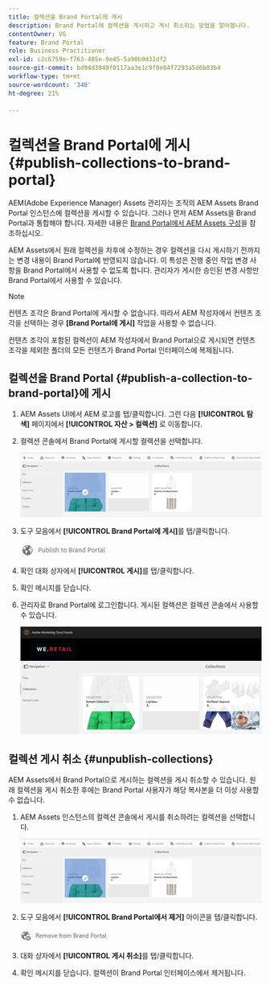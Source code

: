 ```yaml
---
title: 컬렉션을 Brand Portal에 게시
description: Brand Portal에 컬렉션을 게시하고 게시 취소하는 방법을 알아봅니다.
contentOwner: VG
feature: Brand Portal
role: Business Practitioner
exl-id: c2c6759e-f763-405e-9e45-5a90b9d32df2
source-git-commit: bd94d3949f0117aa3e1c9f0e84f7293a5d6b03b4
workflow-type: tm+mt
source-wordcount: '340'
ht-degree: 21%

---
```


# 컬렉션을 Brand Portal에 게시 {#publish-collections-to-brand-portal}

AEM(Adobe Experience Manager) Assets 관리자는 조직의 AEM Assets Brand Portal 인스턴스에 컬렉션을 게시할 수 있습니다. 그러나 먼저 AEM Assets을 Brand Portal과 통합해야 합니다. 자세한 내용은 [Brand Portal에서 AEM Assets 구성](configure-aem-assets-with-brand-portal.md)을 참조하십시오.

AEM Assets에서 원래 컬렉션을 차후에 수정하는 경우 컬렉션을 다시 게시하기 전까지는 변경 내용이 Brand Portal에 반영되지 않습니다. 이 특성은 진행 중인 작업 변경 사항을 Brand Portal에서 사용할 수 없도록 합니다. 관리자가 게시한 승인된 변경 사항만 Brand Portal에서 사용할 수 있습니다.

>[!NOTE]
>
>컨텐츠 조각은 Brand Portal에 게시할 수 없습니다. 따라서 AEM 작성자에서 컨텐츠 조각을 선택하는 경우 **[Brand Portal에 게시]** 작업을 사용할 수 없습니다.
>
>컨텐츠 조각이 포함된 컬렉션이 AEM 작성자에서 Brand Portal으로 게시되면 컨텐츠 조각을 제외한 폴더의 모든 컨텐츠가 Brand Portal 인터페이스에 복제됩니다.

## 컬렉션을 Brand Portal {#publish-a-collection-to-brand-portal}에 게시

1. AEM Assets UI에서 AEM 로고를 탭/클릭합니다. 그런 다음 **[!UICONTROL 탐색]** 페이지에서 **[!UICONTROL 자산 > 컬렉션]** 로 이동합니다.
2. 컬렉션 콘솔에서 Brand Portal에 게시할 컬렉션을 선택합니다.

   ![select_collection](assets/select_collection.png)

3. 도구 모음에서 **[!UICONTROL Brand Portal에 게시]**&#x200B;를 탭/클릭합니다.

   ![publish_to_bp_icon](assets/publish_to_bp_icon.png)

4. 확인 대화 상자에서 **[!UICONTROL 게시]**&#x200B;를 탭/클릭합니다.
5. 확인 메시지를 닫습니다.
6. 관리자로 Brand Portal에 로그인합니다. 게시된 컬렉션은 컬렉션 콘솔에서 사용할 수 있습니다.

   ![published_collection](assets/published_collection.png)

## 컬렉션 게시 취소 {#unpublish-collections}

AEM Assets에서 Brand Portal으로 게시하는 컬렉션을 게시 취소할 수 있습니다. 원래 컬렉션을 게시 취소한 후에는 Brand Portal 사용자가 해당 복사본을 더 이상 사용할 수 없습니다.

1. AEM Assets 인스턴스의 컬렉션 콘솔에서 게시를 취소하려는 컬렉션을 선택합니다.

   ![select_collection-1](assets/select_collection-1.png)

2. 도구 모음에서 **[!UICONTROL Brand Portal에서 제거]** 아이콘을 탭/클릭합니다.

   ![remove_from_bp_icon](assets/remove_from_bp_icon.png)

3. 대화 상자에서 **[!UICONTROL 게시 취소]**&#x200B;를 탭/클릭합니다.
4. 확인 메시지를 닫습니다. 컬렉션이 Brand Portal 인터페이스에서 제거됩니다.

